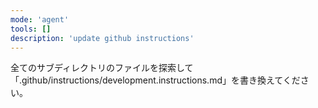 ```yaml
---
mode: 'agent'
tools: []
description: 'update github instructions'
---
```


全てのサブディレクトリのファイルを探索して「.github/instructions/development.instructions.md」を書き換えてください。
